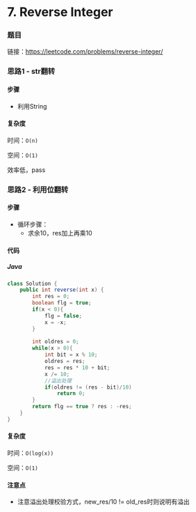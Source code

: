 # 7. Reverse Integer

### 题目

链接：https://leetcode.com/problems/reverse-integer/



### 思路1 - str翻转

#### 步骤

- 利用String



#### 复杂度

时间：```O(n)```

空间：```O(1)```



效率低，pass



### 思路2 - 利用位翻转

#### 步骤

- 循环步骤：
  - 求余10，res加上再乘10



#### 代码

##### Java

``` java
class Solution {
    public int reverse(int x) {
        int res = 0;
        boolean flg = true;
        if(x < 0){
            flg = false;
            x = -x;
        }
        
        int oldres = 0;
        while(x > 0){
            int bit = x % 10;
            oldres = res;
            res = res * 10 + bit;
            x /= 10;
            //溢出处理
            if(oldres != (res - bit)/10)
                return 0;
        }
        return flg == true ? res : -res;
    }
}
```



#### 复杂度

时间：```O(log(x))```

空间：```O(1)```



#### 注意点

- 注意溢出处理校验方式，new_res/10 != old_res时则说明有溢出





